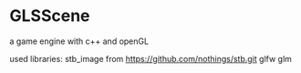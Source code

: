 # GLSScene
a game engine with c++ and openGL

used libraries:
stb_image from https://github.com/nothings/stb.git
glfw
glm
